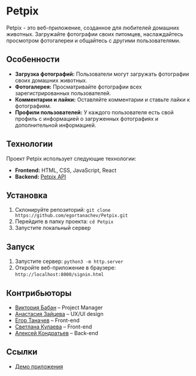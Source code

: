 # Petpix

Petpix - это веб-приложение, созданное для любителей домашних животных. Загружайте фотографии своих питомцев, наслаждайтесь просмотром фотогалереи и общайтесь с другими пользователями.

## Особенности

- **Загрузка фотографий:** Пользователи могут загружать фотографии своих домашних животных.
- **Фотогалерея:** Просматривайте фотографии всех зарегистрированных пользователей.
- **Комментарии и лайки:** Оставляйте комментарии и ставьте лайки к фотографиям.
- **Профили пользователей:** У каждого пользователя есть свой профиль с информацией о загруженных фотографиях и дополнительной информацией.

## Технологии

Проект Petpix использует следующие технологии:

- **Frontend:** HTML, CSS, JavaScript, React
- **Backend:** [Petpix API](https://github.com/Anpanman4/petpix-api)

## Установка

1. Склонируйте репозиторий: `git clone https://github.com/egortanachev/Petpix.git`
2. Перейдите в папку проекта: `cd Petpix`
3. Запустите локальный сервер

## Запуск

1. Запустите сервер: `python3 -m http.server`
2. Откройте веб-приложение в браузере: `http://localhost:8000/signin.html`

## Контрибьюторы
- [Виктория Бабан](https://github.com/ViktoriiaBaban) – Project Manager
- [Анастасия Зайцева](https://github.com/chiclassie) – UX/UI design
- [Егор Таначев](https://github.com/egortanachev) – Front-end
- [Светлана Кулаева](https://github.com/Ras-svet) – Front-end
- [Алексей Кондратьев](https://github.com/Anpanman4) – Back-end


## Ссылки

- [Демо приложения](https://egortanachev.github.io/Petpix/signin.html)